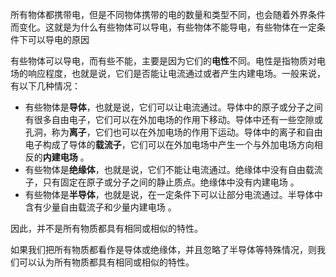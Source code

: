 所有物体都携带电，但是不同物体携带的电的数量和类型不同，也会随着外界条件而变化。这就是为什么有些物体可以导电，有些物体不能导电，有些物体在一定条件下可以导电的原因

有些物体可以导电，而有些不能，主要是因为它们的**电性**不同。电性是指物质对电场的响应程度，也就是说，它们是否能让电流通过或者产生内建电场。一般来说，有以下几种情况：

- 有些物体是**导体**，也就是说，它们可以让电流通过。导体中的原子或分子之间有很多自由电子，它们可以在外加电场的作用下移动。导体中还有一些空隙或孔洞，称为**离子**，它们也可以在外加电场的作用下运动。导体中的离子和自由电子构成了导体的**载流子**，它们可以在外加电场中产生一个与外加电场方向相反的**内建电场** 。
- 有些物体是**绝缘体**，也就是说，它们不能让电流通过。绝缘体中没有自由载流子，只有固定在原子或分子之间的静止质点。绝缘体中没有内建电场 。
- 有些物体是**半导体**，也就是说，在一定条件下可以让部分电流通过。半导体中含有少量自由载流子和少量内建电场 。

因此，并不是所有物质都具有相同或相似的特性。

如果我们把所有物质都看作是导体或绝缘体，并且忽略了半导体等特殊情况，则我们可以认为所有物质都具有相同或相似的特性。